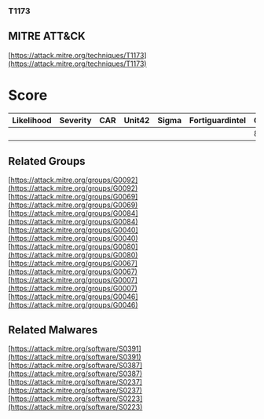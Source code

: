 
### T1173
## MITRE ATT&CK
[https://attack.mitre.org/techniques/T1173](https://attack.mitre.org/techniques/T1173)

# Score

| Likelihood | Severity | CAR | Unit42 | Sigma | Fortiguardintel | Groups | Malwares | Tools |
| ---------- | -------- | --- | ------ | ----- | --------------- | ---  | --- | --- |
 |   |   |   |   |   |   | 8 | 4 |   |



## Related Groups

[https://attack.mitre.org/groups/G0092](https://attack.mitre.org/groups/G0092)
[https://attack.mitre.org/groups/G0069](https://attack.mitre.org/groups/G0069)
[https://attack.mitre.org/groups/G0084](https://attack.mitre.org/groups/G0084)
[https://attack.mitre.org/groups/G0040](https://attack.mitre.org/groups/G0040)
[https://attack.mitre.org/groups/G0080](https://attack.mitre.org/groups/G0080)
[https://attack.mitre.org/groups/G0067](https://attack.mitre.org/groups/G0067)
[https://attack.mitre.org/groups/G0007](https://attack.mitre.org/groups/G0007)
[https://attack.mitre.org/groups/G0046](https://attack.mitre.org/groups/G0046)
[]()


## Related Malwares

[https://attack.mitre.org/software/S0391](https://attack.mitre.org/software/S0391)
[https://attack.mitre.org/software/S0387](https://attack.mitre.org/software/S0387)
[https://attack.mitre.org/software/S0237](https://attack.mitre.org/software/S0237)
[https://attack.mitre.org/software/S0223](https://attack.mitre.org/software/S0223)
[]()
